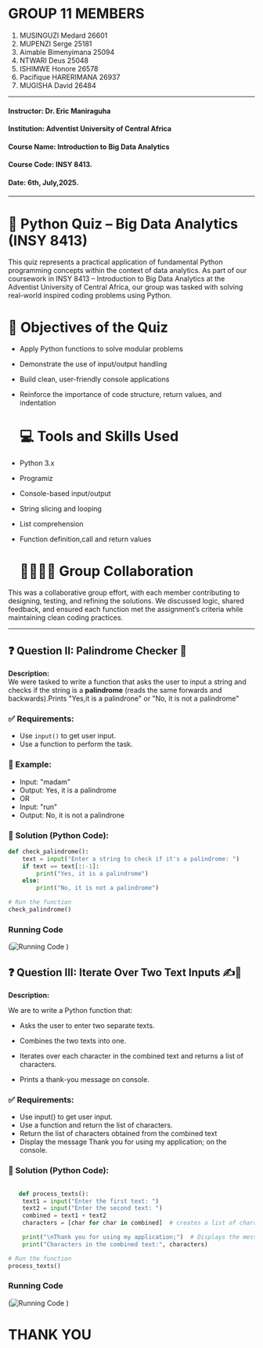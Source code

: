 # GROUP 11 MEMBERS
1. MUSINGUZI Medard 26601
2. MUPENZI Serge 25181
3. Aimable Bimenyimana 25094
4. NTWARI Deus 25048
5. ISHIMWE Honore 26578
6. Pacifique HARERIMANA 26937
7. MUGISHA David 26484


---
 
#### **Instructor**: Dr. Eric Maniraguha
#### **Institution**: Adventist University of Central Africa
#### **Course Name**: Introduction to Big Data Analytics 
#### **Course Code**: INSY 8413.
#### **Date**: 6th, July,2025.
---

# 🧠 Python Quiz – Big Data Analytics (INSY 8413)

This quiz represents a practical application of fundamental Python programming concepts within the context of data analytics. As part of our coursework in INSY 8413 – Introduction to Big Data Analytics at the Adventist University of Central Africa, our group was tasked with solving real-world inspired coding problems using Python.

# 🎯 Objectives of the Quiz
- Apply Python functions to solve modular problems

- Demonstrate the use of input/output handling

- Build clean, user-friendly console applications

- Reinforce the importance of code structure, return values, and indentation

  # 💻 Tools and Skills Used
- Python 3.x

- Programiz

- Console-based input/output

- String slicing and looping

- List comprehension

- Function definition,call and return values

  # 👨‍👩‍👧‍👦 Group Collaboration
This was a collaborative group effort, with each member contributing to designing, testing, and refining the solutions. We discussed logic, shared feedback, and ensured each function met the assignment’s criteria while maintaining clean coding practices.


---  




## ❓ Question II: Palindrome Checker 🔁

**Description:**  
We were tasked to write a function that asks the user to input a string and checks if the string is a **palindrome** (reads the same forwards and backwards).Prints "Yes,it is a palindrone"
or "No, it is not a palindrome"

### ✅ Requirements:
- Use `input()` to get user input.
- Use a function to perform the task.

### 🧪 Example:
- Input: "madam"
- Output: Yes, it is a palindrome
- OR
- Input: "run"
- Output: No, it is not a palindrone



### 🧾 Solution (Python Code):
```python
def check_palindrome():
    text = input("Enter a string to check if it's a palindrome: ")
    if text == text[::-1]:
        print("Yes, it is a palindrome")
    else:
        print("No, it is not a palindrome")

# Run the function
check_palindrome()

```
### Running Code
(![Running Code](https://github.com/user-attachments/assets/2b695a97-0f5e-4e25-a93a-36fb553a3235)
)

## ❓ Question III: Iterate Over Two Text Inputs ✍️🔡

**Description:**

We are to write a Python function that:

- Asks the user to enter two separate texts.

- Combines the two texts into one.

- Iterates over each character in the combined text and returns a list of characters.

- Prints a thank-you message on console.

### ✅ Requirements:

- Use input() to get user input.
- Use a function and return the list of characters.
- Return the list of characters obtained from the combined text
- Display the message Thank you for using my application; on the console.

### 🧾 Solution (Python Code):
```python

   def process_texts(): 
    text1 = input("Enter the first text: ")
    text2 = input("Enter the second text: ")
    combined = text1 + text2
    characters = [char for char in combined]  # creates a list of characters

    print("\nThank you for using my application;")  # Displays the message 
    print("Characters in the combined text:", characters)

# Run the function
process_texts()

```
### Running Code
(![Running Code](https://github.com/user-attachments/assets/225454c1-bffe-4021-8426-bbfc682309c8)
)
# THANK YOU

